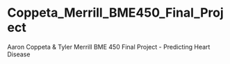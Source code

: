 # Coppeta_Merrill_BME450_Final_Project
Aaron Coppeta &amp; Tyler Merrill BME 450 Final Project - Predicting Heart Disease
